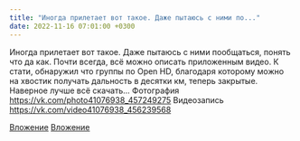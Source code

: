 ```yaml
---
title: "Иногда прилетает вот такое. Даже пытаюсь с ними по..."
date: 2022-11-16 07:01:00 +0300
---
```


Иногда прилетает вот такое. Даже пытаюсь с ними пообщаться, понять что да как. Почти всегда, всё можно описать приложенным видео.
К стати, обнаружил что группы по Open HD, благодаря которому можно на хвостик получать дальность в десятки км, теперь закрытые. Наверное лучше всё скачать...
Фотография
https://vk.com/photo41076938_457249275
Видеозапись
https://vk.com/video41076938_456239568

[Вложение](https://vk.com/photo41076938_457249275)
[Вложение](https://vk.com/video41076938_456239568)
